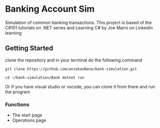 # Banking Account Sim
Simulation of common banking transactions.
This project is based of the C#101 tutorials on .NET series and Learning C# by Joe Marni on LinkedIn learning

## Getting Started
clone the repository and in your terminal do the following command

```
git clone https://github.com/aniekanBane/bank-simulation.git
```
```
cd ~/bank-simulation/Bank dotnet run
```
Or if you have visual studio or vscode, you can clone it from there and run the program

### Functions
- The start page
- Operations page
